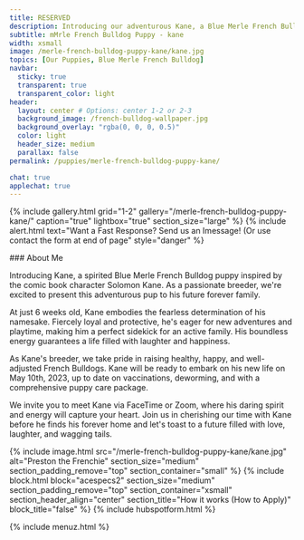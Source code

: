 ```yaml
---
title: RESERVED
description: Introducing our adventurous Kane, a Blue Merle French Bulldog puppy.
subtitle: mMrle French Bulldog Puppy - kane
width: xsmall
image: /merle-french-bulldog-puppy-kane/kane.jpg
topics: [Our Puppies, Blue Merle French Bulldog]
navbar:
  sticky: true
  transparent: true
  transparent_color: light
header:
  layout: center # Options: center 1-2 or 2-3
  background_image: /french-bulldog-wallpaper.jpg
  background_overlay: "rgba(0, 0, 0, 0.5)"
  color: light
  header_size: medium
  parallax: false
permalink: /puppies/merle-french-bulldog-puppy-kane/

chat: true
applechat: true
---
```


{% include gallery.html 
	grid="1-2"
	gallery="/merle-french-bulldog-puppy-kane/"
	caption="true"
	lightbox="true"
  section_size="large"
%}
{% include alert.html text="Want a Fast Response? Send us an Imessage! (Or use contact the form at end of page" style="danger" %}
<div
    class="apple-business-chat-banner-container"
    data-apple-business-id="aea0f1e1-d35e-4943-a9f1-141bc4d2db78"
    data-apple-business-phone="+12127390182"
    data-apple-banner-cta="Imessage Us!"
    data-apple-banner-context="If you have an Iphone you'll see the chat, ID, if not you'll only see the phone icon"
    data-apple-banner-rounded-corners="false"
></div>
### About Me

Introducing Kane, a spirited Blue Merle French Bulldog puppy inspired by the comic book character Solomon Kane. As a passionate breeder, we're excited to present this adventurous pup to his future forever family.

At just 6 weeks old, Kane embodies the fearless determination of his namesake. Fiercely loyal and protective, he's eager for new adventures and playtime, making him a perfect sidekick for an active family. His boundless energy guarantees a life filled with laughter and happiness.

As Kane's breeder, we take pride in raising healthy, happy, and well-adjusted French Bulldogs. Kane will be ready to embark on his new life on May 10th, 2023, up to date on vaccinations, deworming, and with a comprehensive puppy care package.

We invite you to meet Kane via FaceTime or Zoom, where his daring spirit and energy will capture your heart. Join us in cherishing our time with Kane before he finds his forever home and let's toast to a future filled with love, laughter, and wagging tails.

{% include image.html 
	src="/merle-french-bulldog-puppy-kane/kane.jpg"
  alt="Preston the Frenchie"
  section_size="medium"
  section_padding_remove="top"
  section_container="small"
%}
{% include block.html 
  block="acespecs2"
  section_size="medium"
  section_padding_remove="top"
  section_container="xsmall"
  section_header_align="center"
  section_title="How it works (How to Apply)"
  block_title="false"
%}
{% include hubspotform.html %}

{% include menuz.html %}


